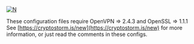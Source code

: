 [![N](https://cryptostorm.is/images/bloop.png)](https://cryptostorm.is/)

These configuration files require OpenVPN => 2.4.3 and OpenSSL => 1.1.1  
See [https://cryptostorm.is/new](https://cryptostorm.is/new) for more information, or just read the comments in these configs.
